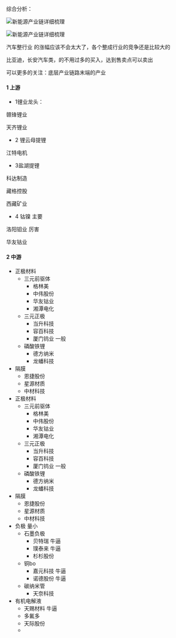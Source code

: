 综合分析：

![新能源产业链详细梳理](https://nimg.ws.126.net/?url=http%3A%2F%2Fdingyue.ws.126.net%2F2021%2F0710%2Fba942b36j00qw0l1f0019c000m8009pg.jpg&thumbnail=660x2147483647&quality=80&type=jpg)

![新能源产业链详细梳理](https://nimg.ws.126.net/?url=http%3A%2F%2Fdingyue.ws.126.net%2F2021%2F0710%2F75b9c19dj00qw0l1g001tc000m1007pg.jpg&thumbnail=660x2147483647&quality=80&type=jpg)





汽车整行业 的涨幅应该不会太大了，各个整成行业的竞争还是比较大的



比亚迪，长安汽车类，的不用过多的买入，达到售卖点可以卖出







可以更多的关注：底层产业链路末端的产业





#### 1 上游

- 1锂业龙头：

赣锋锂业

天齐锂业



- 2 锂云母提锂

江特电机



- 3盐湖提锂

科达制造

藏格控股

西藏矿业



- 4 钴镍 主要

洛阳钼业 厉害

华友钴业



#### 2 中游

- 正极材料
  - 三元前驱体
    - 格林美
    - 中伟股份
    - 华友钴业
    - 湘潭电化
  - 三元正极
    - 当升科技
    - 容百科技
    - 厦门钨业  一般
  - 磷酸铁锂
    - 德方纳米
    - 龙蟠科技
- 隔膜
  - 恩捷股份
  - 星源材质
  - 中材科技
- 正极材料
  - 三元前驱体
    - 格林美
    - 中伟股份
    - 华友钴业
    - 湘潭电化
  - 三元正极
    - 当升科技
    - 容百科技
    - 厦门钨业  一般
  - 磷酸铁锂
    - 德方纳米
    - 龙蟠科技
- 隔膜
  - 恩捷股份
  - 星源材质
  - 中材科技
- 负极 量小
  - 石墨负极
    - 贝特瑞 牛逼
    - 璞泰来 牛逼
    - 杉杉股份
  - 铜bo
    - 嘉元科技 牛逼
    - 诺德股份 牛逼
  - 碳纳米管
    - 天奈科技
- 有机电解液
  - 天赐材料 牛逼
  - 多氟多 
  - 天际股份
  - 







